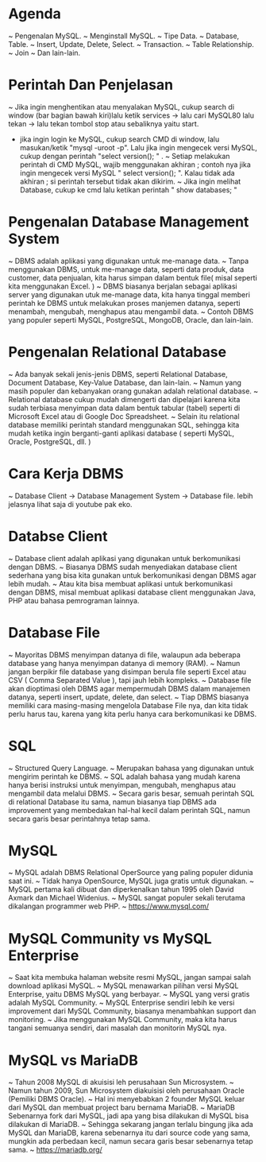 # Agenda
~ Pengenalan MySQL.
~ Menginstall MySQL.
~ Tipe Data.
~ Database, Table.
~ Insert, Update, Delete, Select. 
~ Transaction.
~ Table Relationship.
~ Join
~ Dan lain-lain.

 # Perintah Dan Penjelasan
~ Jika ingin menghentikan atau menyalakan MySQL, cukup search di window (bar bagian bawah kiri)lalu ketik services -> lalu cari MySQL80 lalu tekan -> lalu tekan tombol stop atau sebaliknya yaitu start.
- jika ingin login ke MySQL, cukup search CMD di window, lalu masukan/ketik "mysql -uroot -p". Lalu jika ingin mengecek versi MySQL, cukup dengan perintah "select version(); " .
~ Setiap melakukan perintah di CMD MySQL, wajib menggunakan akhiran ; contoh nya jika ingin mengecek versi MySQL " select version(); ". Kalau tidak ada akhiran ; si perintah tersebut tidak akan dikirim.
~ Jika ingin melihat Database, cukup ke cmd lalu ketikan perintah " show databases; "

# Pengenalan Database Management System
~ DBMS adalah aplikasi yang digunakan untuk me-manage data.
~ Tanpa menggunakan DBMS, untuk me-manage data, seperti data produk, data customer, data penjualan, kita harus simpan dalam bentuk file( misal seperti kita menggunakan Excel. )
~ DBMS biasanya berjalan sebagai aplikasi server yang digunakan utuk me-manage data, kita hanya tinggal memberi perintah ke DBMS untuk melakukan proses manjemen datanya, seperti menambah, mengubah, menghapus atau mengambil data.
~ Contoh DBMS yang populer seperti MySQL, PostgreSQL, MongoDB, Oracle, dan lain-lain.

# Pengenalan Relational Database
~ Ada banyak sekali jenis-jenis DBMS, seperti Relational Database, Document Database, Key-Value Database, dan lain-lain.
~ Namun yang masih populer dan kebanyakan orang gunakan adalah relational database.
~ Relational database cukup mudah dimengerti dan dipelajari karena kita sudah terbiasa menyimpan data dalam bentuk tabular (tabel) seperti di Microsoft Excel atau di Google Doc Spreadsheet.
~ Selain itu relational database memiliki perintah standard menggunakan SQL, sehingga kita mudah ketika ingin berganti-ganti aplikasi database ( seperti MySQL, Oracle, PostgreSQL, dll. )

# Cara Kerja DBMS
~ Database Client -> Database Management System -> Database file. lebih jelasnya lihat saja di youtube pak eko.

# Databse Client
~ Database client adalah aplikasi yang digunakan untuk berkomunikasi dengan DBMS.
~ Biasanya DBMS sudah menyediakan database client sederhana yang bisa kita gunakan untuk berkomunikasi dengan DBMS agar lebih mudah.
~ Atau kita bisa membuat aplikasi untuk berkomunikasi dengan DBMS, misal membuat aplikasi database client menggunakan Java, PHP atau bahasa pemrograman lainnya.

# Database File 
~ Mayoritas DBMS menyimpan datanya di file, walaupun ada beberapa database yang hanya menyimpan datanya di memory (RAM).
~ Namun jangan berpikir file database yang disimpan berula file seperti Excel atau CSV ( Comma Separated Value ), tapi jauh lebih kompleks.
~ Database file akan dioptimasi oleh DBMS agar mempermudah DBMS dalam manajemen datanya, seperti insert, update, delete, dan select.
~ Tiap DBMS biasanya memiliki cara masing-masing mengelola Database File nya, dan kita tidak perlu harus tau, karena yang kita perlu hanya cara berkomunikasi ke DBMS.

# SQL
~ Structured Query Language.
~ Merupakan bahasa yang digunakan untuk mengirim perintah ke DBMS.
~ SQL adalah bahasa yang mudah karena hanya berisi instruksi untuk menyimpan, mengubah, menghapus atau mengambil data melalui DBMS.
~ Secara garis besar, semuah perintah SQL  di relational Database itu sama, namun biasanya tiap DBMS ada improvement yang membedakan hal-hal kecil dalam perintah SQL, namun secara garis besar perintahnya tetap sama.

# MySQL
~ MySQL adalah DBMS Relational OperSource yang paling populer didunia saat ini.
~ Tidak hanya OpenSource, MySQL juga gratis untuk digunakan.
~ MySQL pertama kali dibuat dan diperkenalkan tahun 1995 oleh David Axmark dan Michael Widenius.
~ MySQL sangat populer sekali terutama dikalangan programmer web PHP.
~ https://www.mysql.com/

# MySQL Community vs MySQL Enterprise
~ Saat kita membuka halaman website resmi MySQL, jangan sampai salah download aplikasi MySQL.
~ MySQL menawarkan pilihan versi MySQL Enterprise, yaitu DBMS MySQL yang berbayar.
~ MySQL yang versi gratis adalah MySQL Community.
~ MySQL Enterprise sendiri lebih ke versi improvement dari MySQL Community, biasanya menambahkan support dan monitoring.
~ Jika menggunakan MySQL Community, maka kita harus tangani semuanya sendiri, dari masalah dan monitorin MySQL nya.

# MySQL vs MariaDB
~ Tahun 2008 MySQL di akuisisi leh perusahaan Sun Microsystem.
~ Namun tahun 2009, Sun Microsystem diakuisisi oleh perusahaan Oracle (Pemiliki DBMS Oracle).
~ Hal ini menyebabkan 2 founder MySQL keluar dari MySQL dan membuat project baru bernama MariaDB.
~ MariaDB Sebenarnya fork dari MySQL, jadi apa yang bisa dilakukan di MySQL bisa dilakukan di MariaDB.
~ Sehingga sekarang jangan terlalu bingung jika ada MySQL dan MariaDB, karena sebenarnya itu dari source code yang sama, mungkin ada perbedaan kecil, namun secara garis besar sebenarnya tetap sama.
~ https://mariadb.org/
